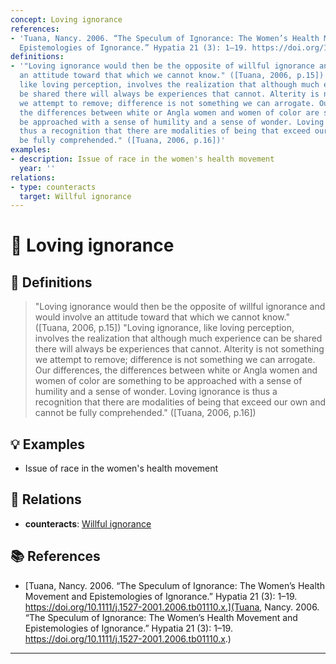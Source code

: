 ```yaml
---
concept: Loving ignorance
references:
- 'Tuana, Nancy. 2006. “The Speculum of Ignorance: The Women’s Health Movement and
  Epistemologies of Ignorance.” Hypatia 21 (3): 1–19. https://doi.org/10.1111/j.1527-2001.2006.tb01110.x.'
definitions:
- '"Loving ignorance would then be the opposite of willful ignorance and would involve
  an attitude toward that which we cannot know." ([Tuana, 2006, p.15]) "Loving ignorance,
  like loving perception, involves the realization that although much experience can
  be shared there will always be experiences that cannot. Alterity is not something
  we attempt to remove; difference is not something we can arrogate. Our differences,
  the differences between white or Angla women and women of color are something to
  be approached with a sense of humility and a sense of wonder. Loving ignorance is
  thus a recognition that there are modalities of being that exceed our own and cannot
  be fully comprehended." ([Tuana, 2006, p.16])'
examples:
- description: Issue of race in the women's health movement
  year: ''
relations:
- type: counteracts
  target: Willful ignorance
---
```


# 🧠 Loving ignorance

## 📖 Definitions

> "Loving ignorance would then be the opposite of willful ignorance and would involve an attitude toward that which we cannot know." ([Tuana, 2006, p.15]) "Loving ignorance, like loving perception, involves the realization that although much experience can be shared there will always be experiences that cannot. Alterity is not something we attempt to remove; difference is not something we can arrogate. Our differences, the differences between white or Angla women and women of color are something to be approached with a sense of humility and a sense of wonder. Loving ignorance is thus a recognition that there are modalities of being that exceed our own and cannot be fully comprehended." ([Tuana, 2006, p.16])

## 💡 Examples

- Issue of race in the women's health movement

## 🔗 Relations

- **counteracts**: [Willful ignorance](./willful-ignorance.md)

## 📚 References

- [Tuana, Nancy. 2006. “The Speculum of Ignorance: The Women’s Health Movement and Epistemologies of Ignorance.” Hypatia 21 (3): 1–19. https://doi.org/10.1111/j.1527-2001.2006.tb01110.x.](Tuana, Nancy. 2006. “The Speculum of Ignorance: The Women’s Health Movement and Epistemologies of Ignorance.” Hypatia 21 (3): 1–19. https://doi.org/10.1111/j.1527-2001.2006.tb01110.x.)


---

<script src="https://giscus.app/client.js"
        data-repo="natesheehan/conceptcartography"
        data-repo-id="R_kgDOPB5QiQ"
        data-category="General"
        data-category-id="DIC_kwDOPB5Qic4CsAxd"
        data-mapping="pathname"
        data-strict="0"
        data-reactions-enabled="1"
        data-emit-metadata="0"
        data-input-position="bottom"
        data-theme="catppuccin_mocha"
        data-lang="en"
        crossorigin="anonymous"
        async>
</script>
